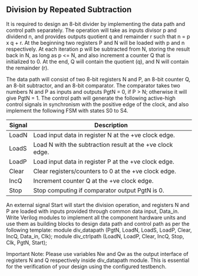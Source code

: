 ## Division by Repeated Subtraction
It is required to design an 8-bit divider by implementing  the data path and control path separately. The operation will take as inputs divisor p and dividend n, and provides outputs quotient q and remainder r such that n = p x q + r. At the beginning two registers P and N will be loaded with p and n respectively. At each iteration p will be subtracted from N, storing the result back in N, as long as p <= N, and also increment a counter Q that is initialized to 0. At the end, Q will contain the quotient (q), and N will contain the remainder (r).



The data path will consist of two 8-bit registers N and  P, an 8-bit counter Q,  an 8-bit subtractor,  and an 8-bit comparator. The comparator takes two numbers N and P as inputs and outputs PgtN = 0, if P > N; otherwise it will give PgtN = 1. The control path will generate the following active-high control signals in synchronism with the positive edge of the clock, and also implement the following FSM with states S0 to S4.

| Signal | Description                                        |
|--------|----------------------------------------------------|
| LoadN  | Load input data in register N at the +ve clock edge.  |
| LoadS  | Load N with the subtraction result at the +ve clock edge. |
| LoadP  | Load input data in register P at the +ve clock edge.  |
| Clear  | Clear registers/counters to 0 at the +ve clock edge.  |
| IncQ   | Increment counter Q at the +ve clock edge.  |
| Stop   | Stop computing if comparator output PgtN is 0.  |

<!-- ![Alt text](C:\iverilog\bin\iverilog_test\control_flow3.png "a title") -->

An external signal Start will start the division operation, and registers N and P are loaded with inputs provided through common data input, Data_in. Write Verilog modules to implement all the component hardware units and use them as building blocks to design data path and control path as per the following template:
                    module div_datapath (PgtN, LoadN, LoadS, LoadP, Clear, IncQ, Data_in, Clk);
                    module div_ctrlpath (LoadN, LoadP, Clear, IncQ, Stop, Clk, PgtN, Start);

 Important Note: Please use variables Nw and Qw as the output interface of registers N and Q respectively inside div_datapath module. This is essential for the verification of your design using the configured testbench.


